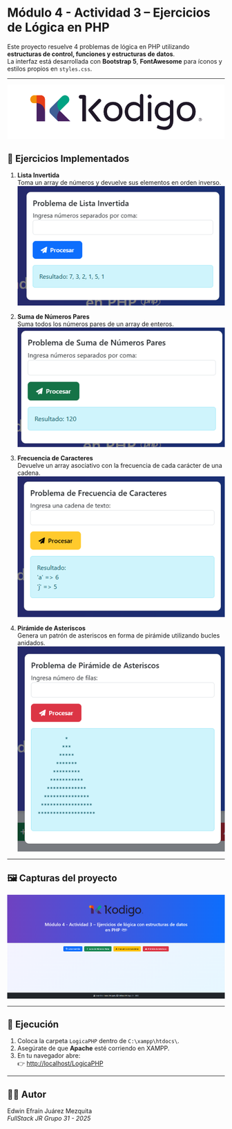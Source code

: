 # Módulo 4 - Actividad 3 – Ejercicios de Lógica en PHP

Este proyecto resuelve 4 problemas de lógica en PHP utilizando **estructuras de control, funciones y estructuras de datos**.  
La interfaz está desarrollada con **Bootstrap 5**, **FontAwesome** para íconos y estilos propios en `styles.css`.

---

![logo Kodigo](./assets/img/logo.png)

## 🧩 Ejercicios Implementados

1. **Lista Invertida**  
   Toma un array de números y devuelve sus elementos en orden inverso.
     ![Ejercicio 1](./assets/img/ejercicio1.png)

2. **Suma de Números Pares**  
   Suma todos los números pares de un array de enteros.  
   ![Ejercicio 2](./assets/img/ejercicio2.png)


3. **Frecuencia de Caracteres**  
   Devuelve un array asociativo con la frecuencia de cada carácter de una cadena. 
   ![Ejercicio 3](./assets/img/ejercicio3.png)  

4. **Pirámide de Asteriscos**  
   Genera un patrón de asteriscos en forma de pirámide utilizando bucles anidados.  
   ![Ejercicio 4](./assets/img/ejercicio4.png)

---

## 🖼 Capturas del proyecto

![Cara Principal](assets/img/principal.png)



---

## 🚀 Ejecución

1. Coloca la carpeta `LogicaPHP` dentro de `C:\xampp\htdocs\`.
2. Asegúrate de que **Apache** esté corriendo en XAMPP.
3. En tu navegador abre:  
   👉 [http://localhost/LogicaPHP](http://localhost/LogicaPHP/)

---

## 👨‍💻 Autor

Edwin Efraín Juárez Mezquita  
*FullStack JR Grupo 31 - 2025*